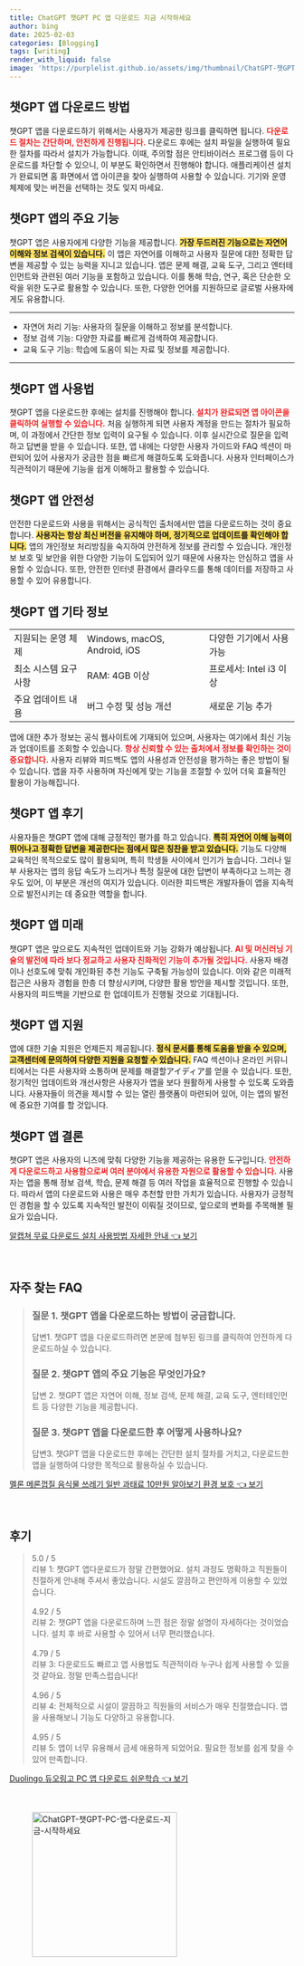 ```yaml
---
title: ChatGPT 챗GPT PC 앱 다운로드 지금 시작하세요
author: bing
date: 2025-02-03
categories: [Blogging]
tags: [writing]
render_with_liquid: false
image: 'https://purplelist.github.io/assets/img/thumbnail/ChatGPT-챗GPT-PC-앱-다운로드-지금-시작하세요.webp'
---
```



<h2 id='챗GPT_앱_다운로드_방법'>챗GPT 앱 다운로드 방법</h2>

<p>챗GPT 앱을 다운로드하기 위해서는 사용자가 제공한 링크를 클릭하면 됩니다. <b><span style="color: #ee2323;">다운로드 절차는 간단하며, 안전하게 진행됩니다.</span></b> 다운로드 후에는 설치 파일을 실행하여 필요한 절차를 따라서 설치가 가능합니다. 이때, 주의할 점은 안티바이러스 프로그램 등이 다운로드를 차단할 수 있으니, 이 부분도 확인하면서 진행해야 합니다. 애플리케이션 설치가 완료되면 홈 화면에서 앱 아이콘을 찾아 실행하여 사용할 수 있습니다. 기기와 운영 체제에 맞는 버전을 선택하는 것도 잊지 마세요.</p>

<h2 id='챗GPT_앱의_주요_기능'>챗GPT 앱의 주요 기능</h2>

<p>챗GPT 앱은 사용자에게 다양한 기능을 제공합니다. <b><span style="background-color: #ffe066;">가장 두드러진 기능으로는 자연어 이해와 정보 검색이 있습니다.</span></b> 이 앱은 자연어를 이해하고 사용자 질문에 대한 정확한 답변을 제공할 수 있는 능력을 지니고 있습니다. 앱은 문제 해결, 교육 도구, 그리고 엔터테인먼트와 관련된 여러 기능을 포함하고 있습니다. 이를 통해 학습, 연구, 혹은 단순한 오락을 위한 도구로 활용할 수 있습니다. 또한, 다양한 언어를 지원하므로 글로벌 사용자에게도 유용합니다.</p>

<hr />

<ul>
    <li>자연어 처리 기능: 사용자의 질문을 이해하고 정보를 분석합니다.</li>
    <li>정보 검색 기능: 다양한 자료를 빠르게 검색하여 제공합니다.</li>
    <li>교육 도구 기능: 학습에 도움이 되는 자료 및 정보를 제공합니다.</li>
</ul>

<hr />

<h2 id='챗GPT_앱_사용법'>챗GPT 앱 사용법</h2>

<p>챗GPT 앱을 다운로드한 후에는 설치를 진행해야 합니다. <b><span style="color: #ee2323;">설치가 완료되면 앱 아이콘을 클릭하여 실행할 수 있습니다.</span></b> 처음 실행하게 되면 사용자 계정을 만드는 절차가 필요하며, 이 과정에서 간단한 정보 입력이 요구될 수 있습니다. 이후 실시간으로 질문을 입력하고 답변을 받을 수 있습니다. 또한, 앱 내에는 다양한 사용자 가이드와 FAQ 섹션이 마련되어 있어 사용자가 궁금한 점을 빠르게 해결하도록 도와줍니다. 사용자 인터페이스가 직관적이기 때문에 기능을 쉽게 이해하고 활용할 수 있습니다.</p>

<h2 id='챗GPT_앱_안전성'>챗GPT 앱 안전성</h2>

<p>안전한 다운로드와 사용을 위해서는 공식적인 출처에서만 앱을 다운로드하는 것이 중요합니다. <b><span style="background-color: #ffe066;">사용자는 항상 최신 버전을 유지해야 하며, 정기적으로 업데이트를 확인해야 합니다.</span></b> 앱의 개인정보 처리방침을 숙지하여 안전하게 정보를 관리할 수 있습니다. 개인정보 보호 및 보안을 위한 다양한 기능이 도입되어 있기 때문에 사용자는 안심하고 앱을 사용할 수 있습니다. 또한, 안전한 인터넷 환경에서 클라우드를 통해 데이터를 저장하고 사용할 수 있어 유용합니다.</p>

<h2 id='챗GPT_앱_기타_정보'>챗GPT 앱 기타 정보</h2>

<table>
    <tr>
        <td>지원되는 운영 체제</td>
        <td>Windows, macOS, Android, iOS</td>
        <td>다양한 기기에서 사용 가능</td>
    </tr>
    <tr>
        <td>최소 시스템 요구사항</td>
        <td>RAM: 4GB 이상</td>
        <td>프로세서: Intel i3 이상</td>
    </tr>
    <tr>
        <td>주요 업데이트 내용</td>
        <td>버그 수정 및 성능 개선</td>
        <td>새로운 기능 추가</td>
    </tr>
</table>

<p>앱에 대한 추가 정보는 공식 웹사이트에 기재되어 있으며, 사용자는 여기에서 최신 기능과 업데이트를 조회할 수 있습니다. <b><span style="color: #ee2323;">항상 신뢰할 수 있는 출처에서 정보를 확인하는 것이 중요합니다.</span></b> 사용자 리뷰와 피드백도 앱의 사용성과 안전성을 평가하는 좋은 방법이 될 수 있습니다. 앱을 자주 사용하며 자신에게 맞는 기능을 조절할 수 있어 더욱 효율적인 활용이 가능해집니다.</p>

<h2 id='챗GPT_앱_후기'>챗GPT 앱 후기</h2>

<p>사용자들은 챗GPT 앱에 대해 긍정적인 평가를 하고 있습니다. <b><span style="background-color: #ffe066;">특히 자연어 이해 능력이 뛰어나고 정확한 답변을 제공한다는 점에서 많은 칭찬을 받고 있습니다.</span></b> 기능도 다양해 교육적인 목적으로도 많이 활용되며, 특히 학생들 사이에서 인기가 높습니다. 그러나 일부 사용자는 앱의 응답 속도가 느리거나 특정 질문에 대한 답변이 부족하다고 느끼는 경우도 있어, 이 부분은 개선의 여지가 있습니다. 이러한 피드백은 개발자들이 앱을 지속적으로 발전시키는 데 중요한 역할을 합니다.</p>

<h2 id='챗GPT_앱_미래'>챗GPT 앱 미래</h2>

<p>챗GPT 앱은 앞으로도 지속적인 업데이트와 기능 강화가 예상됩니다. <b><span style="color: #ee2323;">AI 및 머신러닝 기술의 발전에 따라 보다 정교하고 사용자 친화적인 기능이 추가될 것입니다.</span></b> 사용자 배경이나 선호도에 맞춰 개인화된 추천 기능도 구축될 가능성이 있습니다. 이와 같은 미래적 접근은 사용자 경험을 한층 더 향상시키며, 다양한 활용 방안을 제시할 것입니다. 또한, 사용자의 피드백을 기반으로 한 업데이트가 진행될 것으로 기대됩니다.</p>

<h2 id='챗GPT_앱_지원'>챗GPT 앱 지원</h2>

<p>앱에 대한 기술 지원은 언제든지 제공됩니다. <b><span style="background-color: #ffe066;">정식 문서를 통해 도움을 받을 수 있으며, 고객센터에 문의하여 다양한 지원을 요청할 수 있습니다.</span></b> FAQ 섹션이나 온라인 커뮤니티에서는 다른 사용자와 소통하며 문제를 해결할アイディア를 얻을 수 있습니다. 또한, 정기적인 업데이트와 개선사항은 사용자가 앱을 보다 원활하게 사용할 수 있도록 도와줍니다. 사용자들이 의견을 제시할 수 있는 열린 플랫폼이 마련되어 있어, 이는 앱의 발전에 중요한 기여를 할 것입니다.</p>

<h2 id='챗GPT_앱_결론'>챗GPT 앱 결론</h2>

<p>챗GPT 앱은 사용자의 니즈에 맞춰 다양한 기능을 제공하는 유용한 도구입니다. <b><span style="color: #ee2323;">안전하게 다운로드하고 사용함으로써 여러 분야에서 유용한 자원으로 활용할 수 있습니다.</span></b> 사용자는 앱을 통해 정보 검색, 학습, 문제 해결 등 여러 작업을 효율적으로 진행할 수 있습니다. 따라서 앱의 다운로드와 사용은 매우 추천할 만한 가치가 있습니다. 사용자가 긍정적인 경험을 할 수 있도록 지속적인 발전이 이뤄질 것이므로, 앞으로의 변화를 주목해볼 필요가 있습니다.</p>


<p><a class="click-button" title="알캡쳐 무료 다운로드 설치 사용방법 자세한 안내" href="https://purplelist.github.io/posts/%EC%95%8C%EC%BA%A1%EC%B3%90-%EB%AC%B4%EB%A3%8C-%EB%8B%A4%EC%9A%B4%EB%A1%9C%EB%93%9C-%EC%84%A4%EC%B9%98-%EC%82%AC%EC%9A%A9%EB%B0%A9%EB%B2%95-%EC%9E%90%EC%84%B8%ED%95%9C-%EC%95%88%EB%82%B4/" rel="dofollow">알캡쳐 무료 다운로드 설치 사용방법 자세한 안내 👈 보기</a></p><br>
<h2 id='자주_찾는_FAQ'>자주 찾는 FAQ</h2>
<div itemscope="" itemtype="https://schema.org/FAQPage"> 
<blockquote> 
<div itemscope="" itemprop="mainEntity" itemtype="https://schema.org/Question"> 
<h3 itemprop="name">질문 1. 챗GPT 앱을 다운로드하는 방법이 궁금합니다.</h3> 
<div itemscope="" itemprop="acceptedAnswer" itemtype="https://schema.org/Answer"> 
<span itemprop="text"> 
<p>답변1. 챗GPT 앱을 다운로드하려면 본문에 첨부된 링크를 클릭하여 안전하게 다운로드하실 수 있습니다.</p> 
</span> 
</div> 
</div> 

<div itemscope="" itemprop="mainEntity" itemtype="https://schema.org/Question"> 
<h3 itemprop="name">질문 2. 챗GPT 앱의 주요 기능은 무엇인가요?</h3> 
<div itemscope="" itemprop="acceptedAnswer" itemtype="https://schema.org/Answer"> 
<span itemprop="text"> 
<p>답변 2. 챗GPT 앱은 자연어 이해, 정보 검색, 문제 해결, 교육 도구, 엔터테인먼트 등 다양한 기능을 제공합니다.</p> 
</span> 
</div> 
</div> 

<div itemscope="" itemprop="mainEntity" itemtype="https://schema.org/Question"> 
<h3 itemprop="name">질문 3. 챗GPT 앱을 다운로드한 후 어떻게 사용하나요?</h3> 
<div itemscope="" itemprop="acceptedAnswer" itemtype="https://schema.org/Answer"> 
<span itemprop="text"> 
<p>답변3. 챗GPT 앱을 다운로드한 후에는 간단한 설치 절차를 거치고, 다운로드한 앱을 실행하여 다양한 목적으로 활용하실 수 있습니다.</p> 
</span> 
</div> 
</div> 

</blockquote> 
</div>
<p><a class="click-button" title="멜론 메론껍질 음식물 쓰레기 일반 과태료 10만원 알아보기 환경 보호" href="https://purplelist.github.io/posts/%EB%A9%9C%EB%A1%A0-%EB%A9%94%EB%A1%A0%EA%BB%8D%EC%A7%88-%EC%9D%8C%EC%8B%9D%EB%AC%BC-%EC%93%B0%EB%A0%88%EA%B8%B0-%EC%9D%BC%EB%B0%98-%EA%B3%BC%ED%83%9C%EB%A3%8C-10%EB%A7%8C%EC%9B%90-%EC%95%8C%EC%95%84%EB%B3%B4%EA%B8%B0-%ED%99%98%EA%B2%BD-%EB%B3%B4%ED%98%B8/" rel="dofollow">멜론 메론껍질 음식물 쓰레기 일반 과태료 10만원 알아보기 환경 보호 👈 보기</a></p><br>
<h2 id='후기'>후기</h2>
<div itemscope itemtype="https://schema.org/Product">
  <blockquote>
  <div itemprop="review" itemscope itemtype="https://schema.org/Review">
      <div itemprop="reviewRating" itemscope itemtype="https://schema.org/Rating"> <span itemprop="ratingValue">5.0</span> / <span itemprop="bestRating">5</span> </div>
      <span itemprop="reviewBody">리뷰 1: 챗GPT 앱다운로드가 정말 간편했어요. 설치 과정도 명확하고 직원들이 친절하게 안내해 주셔서 좋았습니다. 시설도 깔끔하고 편안하게 이용할 수 있었습니다.</span>
  </div>
  <br>
  <div itemprop="review" itemscope itemtype="https://schema.org/Review">
      <div itemprop="reviewRating" itemscope itemtype="https://schema.org/Rating"> <span itemprop="ratingValue">4.92</span> / <span itemprop="bestRating">5</span> </div>
      <span itemprop="reviewBody">리뷰 2: 챗GPT 앱을 다운로드하며 느낀 점은 정말 설명이 자세하다는 것이었습니다. 설치 후 바로 사용할 수 있어서 너무 편리했습니다.</span>
  </div>
  <br>
  <div itemprop="review" itemscope itemtype="https://schema.org/Review">
      <div itemprop="reviewRating" itemscope itemtype="https://schema.org/Rating"> <span itemprop="ratingValue">4.79</span> / <span itemprop="bestRating">5</span> </div>
      <span itemprop="reviewBody">리뷰 3: 다운로드도 빠르고 앱 사용법도 직관적이라 누구나 쉽게 사용할 수 있을 것 같아요. 정말 만족스럽습니다!</span>
  </div>
  <br>
  <div itemprop="review" itemscope itemtype="https://schema.org/Review">
      <div itemprop="reviewRating" itemscope itemtype="https://schema.org/Rating"> <span itemprop="ratingValue">4.96</span> / <span itemprop="bestRating">5</span> </div>
      <span itemprop="reviewBody">리뷰 4: 전체적으로 시설이 깔끔하고 직원들의 서비스가 매우 친절했습니다. 앱을 사용해보니 기능도 다양하고 유용합니다.</span>
  </div>
  <br>
  <div itemprop="review" itemscope itemtype="https://schema.org/Review">
      <div itemprop="reviewRating" itemscope itemtype="https://schema.org/Rating"> <span itemprop="ratingValue">4.95</span> / <span itemprop="bestRating">5</span> </div>
      <span itemprop="reviewBody">리뷰 5: 앱이 너무 유용해서 금세 애용하게 되었어요. 필요한 정보를 쉽게 찾을 수 있어 만족합니다.</span>
  </div>
  </blockquote>
</div>
<p><a class="click-button" title="Duolingo 듀오링고 PC 앱 다운로드 쉬운학습" href="https://purplelist.github.io/posts/Duolingo-%EB%93%80%EC%98%A4%EB%A7%81%EA%B3%A0-PC-%EC%95%B1-%EB%8B%A4%EC%9A%B4%EB%A1%9C%EB%93%9C-%EC%89%AC%EC%9A%B4%ED%95%99%EC%8A%B5/" rel="dofollow">Duolingo 듀오링고 PC 앱 다운로드 쉬운학습 👈 보기</a></p><br>
<figure class="image"><img src="https://purplelist.github.io/assets/img/thumbnail/ChatGPT-챗GPT-PC-앱-다운로드-지금-시작하세요.webp" alt="ChatGPT-챗GPT-PC-앱-다운로드-지금-시작하세요" width="256" height="256"></figure>